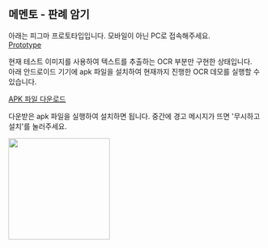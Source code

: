 ## 메멘토 - 판례 암기
아래는 피그마 프로토타입입니다. 모바일이 아닌 PC로 접속해주세요.  
[Prototype](https://www.figma.com/proto/PAtCFGzUsNUn2xVA9h49ll/%ED%94%84%EB%A1%9C%ED%86%A0%ED%83%80%EC%9E%85?page-id=241%3A2445&node-id=241%3A2524&viewport=-717%2C2647%2C0.33&scaling=min-zoom&starting-point-node-id=241%3A2524&show-proto-sidebar=1)

현재 테스트 이미지를 사용하여 텍스트를 추출하는 OCR 부분만 구현한 상태입니다.  
아래 안드로이드 기기에 apk 파일을 설치하여 현재까지 진행한 OCR 데모를 실행할 수 있습니다.

[APK 파일 다운로드](https://expo.dev/artifacts/eas/q6MXWWi5KG7rSqW8bi4oRo.apk)

다운받은 apk 파일을 실행하여 설치하면 됩니다. 중간에 경고 메시지가 뜨면 '무시하고 설치'를 눌러주세요.

<img width="200px" src="https://user-images.githubusercontent.com/70844774/206440455-df1b83ea-5363-45b5-86e8-20d41e8f6d47.gif" />
